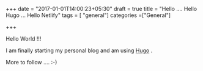 +++
date = "2017-01-01T14:00:23+05:30"
draft = true
title = "Hello .... Hello Hugo ... Hello Netlify"
tags = [ "general"]
categories =["General"]

+++

Hello World !!!

I am finally starting my personal blog and am using [Hugo](http://gohugo.io/) .

More to follow .... :-)
